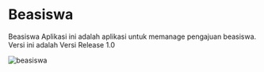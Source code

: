 # Beasiswa
Beasiswa
Aplikasi ini adalah aplikasi untuk memanage pengajuan beasiswa.
Versi ini adalah Versi Release 1.0

![beasiswa](https://user-images.githubusercontent.com/10396931/50573157-f8e42180-0e00-11e9-8a3d-67006e817684.png)

